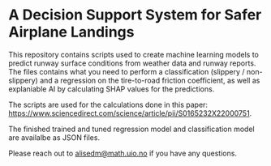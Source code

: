 # A Decision Support System for Safer Airplane Landings
This repository contains scripts used to create machine learning models to predict runway surface conditions from weather data and runway reports. The files contains what you need to perform a classification (slippery / non-slippery) and a regression on the tire-to-road friction coefficient, as well as explaniable AI by calculating SHAP values for the predictions.

The scripts are used for the calculations done in this paper: https://www.sciencedirect.com/science/article/pii/S0165232X22000751.

The finished trained and tuned regression model and classification model are availalbe as JSON files. 

Please reach out to alisedm@math.uio.no if you have any questions. 
